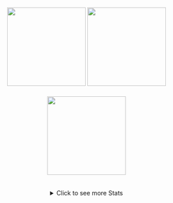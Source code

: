 <h3 align="center">
   <a href="https://github.com/anditv21/"><img src="https://github-stats-alpha.vercel.app/api?username=anditv21&cc=0d1117&tc=fff&ic=fff&bc=0d1117" height="180" width="auto"></a>
   <a href="https://discord.com/users/854024514781315082/"><img src="https://lanyard.cnrad.dev/api/854024514781315082?bg=0d1117" height="180" width="auto"></a>
     <br> 
   <br>
    <img src="https://readme.anditv.dev/api/top-langs/?username=anditv21&langs_count=8&layout=compact&text_color=daf7dc&bg_color=151515&var=22" height="180" width="auto">
     
</h3>

<div align="center">
   <br>
</div>
<details align="center">
   <summary>Click to see more Stats</summary>
   <br>
   <img src="https://readme.anditv.dev/api?username=anditv21&show_icons=true&include_all_commits=true&count_private=true&bg_color=151515&var=25" height="180" width="auto">
   <a href="https://github.com/anditv21?tab=repositories"><img src="http://github-profile-summary-cards.vercel.app/api/cards/profile-details?username=anditv21&theme=github_dark"/></a>
</details>
</p>
